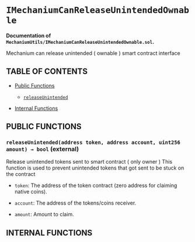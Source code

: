# `IMechaniumCanReleaseUnintendedOwnable`
**Documentation of `MechaniumUtils/IMechaniumCanReleaseUnintendedOwnable.sol`.**



Mechanium can release unintended ( ownable ) smart contract interface


## TABLE OF CONTENTS

- [Public Functions](#public-functions)
    - [`releaseUnintended`](#IMechaniumCanReleaseUnintendedOwnable-releaseUnintended-address-address-uint256-) 

- [Internal Functions](#internal-functions)









## PUBLIC FUNCTIONS

### `releaseUnintended(address token, address account, uint256 amount) → bool` (external) <a name="IMechaniumCanReleaseUnintendedOwnable-releaseUnintended-address-address-uint256-" id="IMechaniumCanReleaseUnintendedOwnable-releaseUnintended-address-address-uint256-"></a>

Release unintended tokens sent to smart contract ( only owner )
This function is used to prevent unintended tokens that got sent to be stuck on the contract

- `token`: The address of the token contract (zero address for claiming native coins).

- `account`: The address of the tokens/coins receiver.

- `amount`: Amount to claim.



## INTERNAL FUNCTIONS




